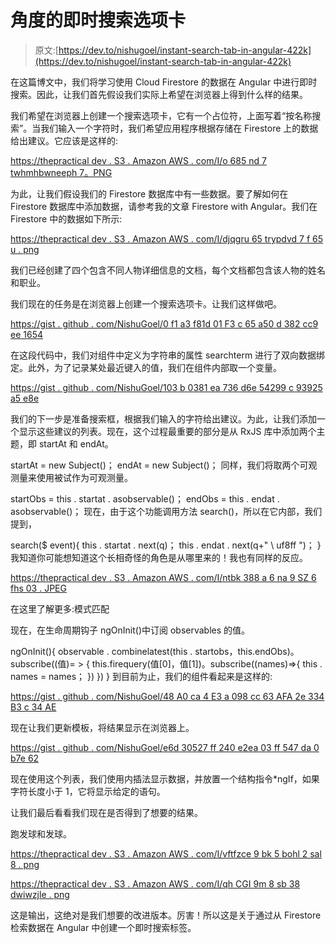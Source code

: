 # 角度的即时搜索选项卡

> 原文:[https://dev.to/nishugoel/instant-search-tab-in-angular-422k](https://dev.to/nishugoel/instant-search-tab-in-angular-422k)

在这篇博文中，我们将学习使用 Cloud Firestore 的数据在 Angular 中进行即时搜索。因此，让我们首先假设我们实际上希望在浏览器上得到什么样的结果。

我们希望在浏览器上创建一个搜索选项卡，它有一个占位符，上面写着“按名称搜索”。当我们输入一个字符时，我们希望应用程序根据存储在 Firestore 上的数据给出建议。它应该是这样的:

[https://thepractical dev . S3 . Amazon AWS . com/I/o 685 nd 7 twhmhbwneeph 7。PNG](https://thepracticaldev.s3.amazonaws.com/i/o685nd7twhmhbwneeph7.PNG)

为此，让我们假设我们的 Firestore 数据库中有一些数据。要了解如何在 Firestore 数据库中添加数据，请参考我的文章 Firestore with Angular。我们在 Firestore 中的数据如下所示:

[https://thepractical dev . S3 . Amazon AWS . com/I/djqgru 65 trypdvd 7 f 65 u . png](https://thepracticaldev.s3.amazonaws.com/i/djqgru65trypdvd7f65u.png)

我们已经创建了四个包含不同人物详细信息的文档，每个文档都包含该人物的姓名和职业。

我们现在的任务是在浏览器上创建一个搜索选项卡。让我们这样做吧。

[https://gist . github . com/NishuGoel/0 f1 a3 f81d 01 F3 c 65 a50 d 382 cc9 ee 1654](https://gist.github.com/NishuGoel/0f1a3f81d01f3c65a50d382cc9ee1654)

在这段代码中，我们对组件中定义为字符串的属性 searchterm 进行了双向数据绑定。此外，为了记录某处最近键入的值，我们在组件内部取一个变量。

[https://gist . github . com/NishuGoel/103 b 0381 ea 736 d6e 54299 c 93925 a5 e8e](https://gist.github.com/NishuGoel/103b0381ea736d6e54299c93925a5e8e)

我们的下一步是准备搜索框，根据我们输入的字符给出建议。为此，让我们添加一个显示这些建议的列表。现在，这个过程最重要的部分是从 RxJS 库中添加两个主题，即 startAt 和 endAt。

startAt = new Subject()；
endAt = new Subject()；
同样，我们将取两个可观测量来使用被试作为可观测量。

startObs = this . startat . asobservable()；
endObs = this . endat . asobservable()；
现在，由于这个功能调用方法 search()，所以在它内部，我们提到，

search($ event){
this . startat . next(q)；
this . endat . next(q+" \ uf8ff ")；
}
我知道你可能想知道这个长相奇怪的角色是从哪里来的！我也有同样的反应。

[https://thepractical dev . S3 . Amazon AWS . com/I/ntbk 388 a 6 na 9 SZ 6 fhs 03 . JPEG](https://thepracticaldev.s3.amazonaws.com/i/ntbk388a6na9sz6fhs03.jpeg)

在这里了解更多:模式匹配

现在，在生命周期钩子 ngOnInit()中订阅 observables 的值。

ngOnInit(){
observable . combinelatest(this . startobs，this.endObs)。subscribe((值)= > {
this.firequery(值[0]，值[1])。subscribe((names)=>{ this . names = names；
})
})
}
到目前为止，我们的组件看起来是这样的:

[https://gist . github . com/NishuGoel/48 A0 ca 4 E3 a 098 cc 63 AFA 2e 334 B3 c 34 AE](https://gist.github.com/NishuGoel/48a0ca4e3a098cc63afa2e334b3c34ae)

现在让我们更新模板，将结果显示在浏览器上。

[https://gist . github . com/NishuGoel/e6d 30527 ff 240 e2ea 03 ff 547 da 0 b7e 62](https://gist.github.com/NishuGoel/e6d30527ff240e2ea03ff547da0b7e62)

现在使用这个列表，我们使用内插法显示数据，并放置一个结构指令*ngIf，如果字符长度小于 1，它将显示给定的语句。

让我们最后看看我们现在是否得到了想要的结果。

跑发球和发球。

[https://thepractical dev . S3 . Amazon AWS . com/I/vftfzce 9 bk 5 bohl 2 sal 8 . png](https://thepracticaldev.s3.amazonaws.com/i/vftfzce9bk5bohl2sal8.png)

[https://thepractical dev . S3 . Amazon AWS . com/I/qh CGI 9m 8 sb 38 dwiwzjle . png](https://thepracticaldev.s3.amazonaws.com/i/qhcgi9m8sb38dwiwzjle.png)

这是输出，这绝对是我们想要的改进版本。厉害！所以这是关于通过从 Firestore 检索数据在 Angular 中创建一个即时搜索标签。